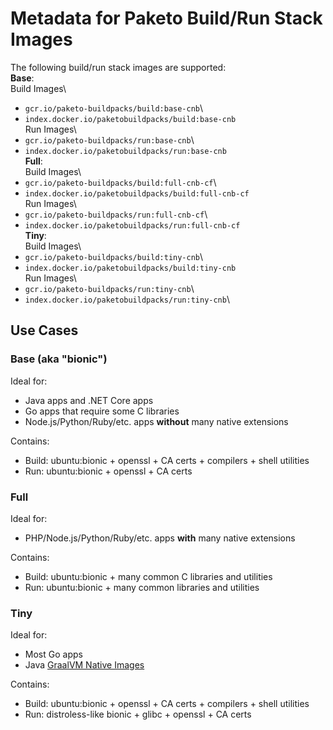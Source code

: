 # Metadata for Paketo Build/Run Stack Images

The following build/run stack images are supported:\
**Base**:\
Build Images\
- `gcr.io/paketo-buildpacks/build:base-cnb`\
- `index.docker.io/paketobuildpacks/build:base-cnb`\
Run Images\
- `gcr.io/paketo-buildpacks/run:base-cnb`\
- `index.docker.io/paketobuildpacks/run:base-cnb`\
**Full**:\
Build Images\
- `gcr.io/paketo-buildpacks/build:full-cnb-cf`\
- `index.docker.io/paketobuildpacks/build:full-cnb-cf`\
Run Images\
- `gcr.io/paketo-buildpacks/run:full-cnb-cf`\
- `index.docker.io/paketobuildpacks/run:full-cnb-cf`\
**Tiny**:\
Build Images\
- `gcr.io/paketo-buildpacks/build:tiny-cnb`\
- `index.docker.io/paketobuildpacks/build:tiny-cnb`\
Run Images\
- `gcr.io/paketo-buildpacks/run:tiny-cnb`\
- `index.docker.io/paketobuildpacks/run:tiny-cnb`\

## Use Cases


### Base (aka "bionic")
Ideal for:
- Java apps and .NET Core apps
- Go apps that require some C libraries
- Node.js/Python/Ruby/etc. apps **without** many native extensions

Contains:
- Build: ubuntu:bionic + openssl + CA certs + compilers + shell utilities
- Run: ubuntu:bionic + openssl + CA certs

### Full
Ideal for:
- PHP/Node.js/Python/Ruby/etc. apps **with** many native extensions

Contains:
- Build: ubuntu:bionic + many common C libraries and utilities
- Run: ubuntu:bionic + many common libraries and utilities

### Tiny
Ideal for:
- Most Go apps
- Java [GraalVM Native Images](https://www.graalvm.org/docs/reference-manual/native-image/)

Contains:
- Build: ubuntu:bionic + openssl + CA certs + compilers + shell utilities
- Run: distroless-like bionic + glibc + openssl + CA certs
